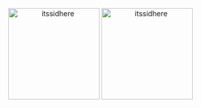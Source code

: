 <!-- first row -->
<p align="center">


<p align="center"><img height="180em" src="https://github-readme-stats.vercel.app/api?username=itssidhere&hide_border=true&count_private=true&show_icons=true&theme=radical" alt="itssidhere" align = "center"/>
<img height="180em" src="https://github-readme-stats.vercel.app/api/top-langs?username=itssidhere&show_icons=true&locale=en&layout=compact&hide_border=true&theme=radical" alt="itssidhere" align = "center"/></p>
